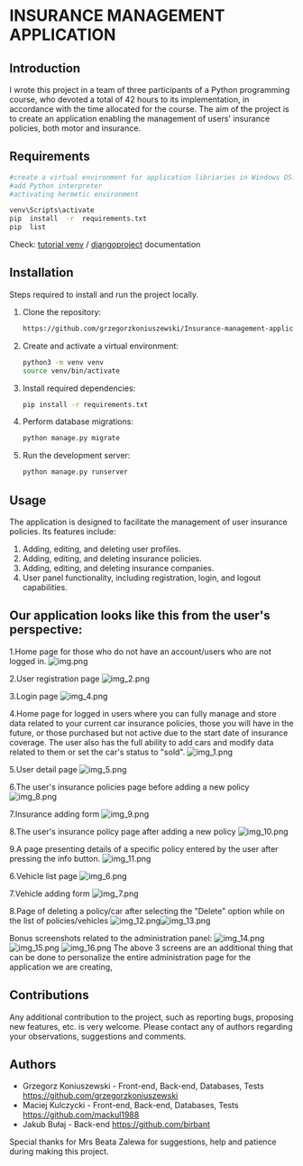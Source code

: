 # INSURANCE MANAGEMENT APPLICATION

## Introduction

I wrote this project in a team of three participants of a Python programming course, who devoted a total of 42 hours to its implementation, in accordance with the time allocated for the course. The aim of the project is to create an application enabling the management of users' insurance policies, both motor and insurance.

## Requirements
```bash
#create a virtual environment for application libriaries in Windows OS:
#add Python interpreter
#activating hermetic environment

venv\Scripts\activate
pip  install  -r  requirements.txt
pip  list
```
Check: [tutorial venv](https://docs.python.org/3/tutorial/venv.html)
/ [djangoproject](https://www.djangoproject.com/) documentation

## Installation

Steps required to install and run the project locally.

1. Clone the repository:

    ```bash
    https://github.com/grzegorzkoniuszewski/Insurance-management-application
    ```

2. Create and activate a virtual environment:

    ```bash
    python3 -m venv venv
    source venv/bin/activate
    ```

3. Install required dependencies:

    ```bash
    pip install -r requirements.txt
    ```

4. Perform database migrations:

    ```bash
    python manage.py migrate
    ```

5. Run the development server:

    ```bash
    python manage.py runserver
    ```

## Usage

The application is designed to facilitate the management of user insurance policies. Its features include:

1.  Adding, editing, and deleting user profiles.
2.  Adding, editing, and deleting insurance policies.
3.  Adding, editing, and deleting insurance companies.
4.  User panel functionality, including registration, login, and logout capabilities.



## Our application looks like this from the user's perspective:
1.Home page for those who do not have an account/users who are not logged in.
![img.png](screenshots/img.png)


2.User registration page
![img_2.png](screenshots/img_2.png)


3.Login page
![img_4.png](screenshots/img_4.png)


4.Home page for logged in users where you can fully manage and store data related to your current car insurance policies, those you will have in the future, or those purchased but not active due to the start date of insurance coverage.
The user also has the full ability to add cars and modify data related to them or set the car's status to "sold".
![img_1.png](screenshots/img_1.png)

5.User detail page
![img_5.png](screenshots/img_5.png)

6.The user's insurance policies page before adding a new policy
![img_8.png](screenshots/img_8.png)

7.Insurance adding form
![img_9.png](screenshots/img_9.png)

8.The user's insurance policy page after adding a new policy
![img_10.png](screenshots/img_10.png)

9.A page presenting details of a specific policy entered by the user after pressing the info button.
![img_11.png](screenshots/img_11.png)

6.Vehicle list page
![img_6.png](screenshots/img_6.png)

7.Vehicle adding form
![img_7.png](screenshots/img_7.png)

8.Page of deleting a policy/car after selecting the "Delete" option while on the list of policies/vehicles
![img_12.png](screenshots/img_12.png)![img_13.png](screenshots/img_13.png)

Bonus screenshots related to the administration panel:
![img_14.png](screenshots/img_14.png)
![img_15.png](screenshots/img_15.png)
![img_16.png](screenshots/img_16.png)
The above 3 screens are an additional thing that can be done to personalize the entire administration page for the application we are creating,

## Contributions

Any additional contribution to the project, such as reporting bugs, proposing new features, etc. is very welcome. 
Please contact any of authors regarding your observations, suggestions and comments.


## Authors

- Grzegorz Koniuszewski - Front-end, Back-end, Databases, Tests
https://github.com/grzegorzkoniuszewski
- Maciej Kulczycki - Front-end, Back-end, Databases, Tests
https://github.com/mackul1988
- Jakub Bułaj - Back-end
https://github.com/birbant

Special thanks for Mrs Beata Zalewa for suggestions, help and patience during making this project. 
